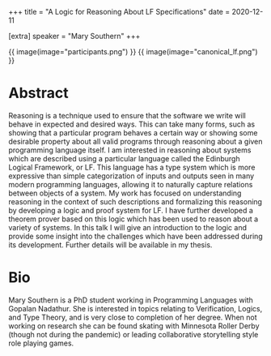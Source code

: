 +++
title = "A Logic for Reasoning About LF Specifications"
date = 2020-12-11

[extra]
speaker = "Mary Southern"
+++

{{ image(image="participants.png") }}
{{ image(image="canonical_lf.png") }}

# Abstract
Reasoning is a technique used to ensure that the software we write will behave in expected and desired ways. This can take many forms, such as showing that a particular program behaves a certain way or showing some desirable property about all valid programs through reasoning about a given programming language itself. I am interested in reasoning about systems which are described using a particular language called the Edinburgh Logical Framework, or LF. This language has a type system which is more expressive than simple categorization of inputs and outputs seen in many modern programming languages, allowing it to naturally capture relations between objects of a system. My work has focused on understanding reasoning in the context of such descriptions and formalizing this reasoning by developing a logic and proof system for LF. I have further developed a theorem prover based on this logic which has been used to reason about a variety of systems. In this talk I will give an introduction to the logic and provide some insight into the challenges which have been addressed during its development. Further details will be available in my thesis.

# Bio
Mary Southern is a PhD student working in Programming Languages with Gopalan Nadathur. She is interested in topics relating to Verification, Logics, and Type Theory, and is very close to completion of her degree. When not working on research she can be found skating with Minnesota Roller Derby (though not during the pandemic) or leading collaborative storytelling style role playing games.
